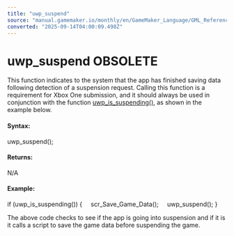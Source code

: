 ```yaml
---
title: "uwp_suspend"
source: "manual.gamemaker.io/monthly/en/GameMaker_Language/GML_Reference/UWP_And_XBox_Live/uwp_suspend.htm"
converted: "2025-09-14T04:00:09.498Z"
---
```


# uwp\_suspend OBSOLETE

This function indicates to the system that the app has finished saving data following detection of a suspension request. Calling this function is a requirement for Xbox One submission, and it should always be used in conjunction with the function [uwp\_is\_suspending()](uwp_is_suspending.md), as shown in the example below.

#### Syntax:

uwp\_suspend();

#### Returns:

N/A

#### Example:

if (uwp\_is\_suspending())
{
    scr\_Save\_Game\_Data();
    uwp\_suspend();
}

The above code checks to see if the app is going into suspension and if it is it calls a script to save the game data before suspending the game.